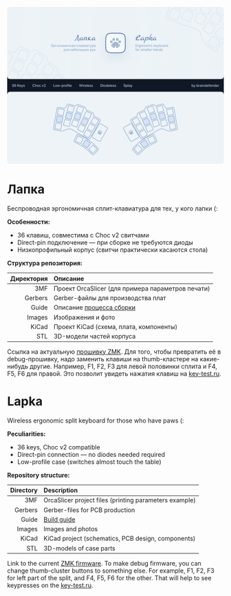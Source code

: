 ![](./Images/Lapka.png)

# Лапка

Беспроводная эргономичная сплит-клавиатура для тех, у кого лапки (:

**Особенности:**
- 36 клавиш, совместима с Choc v2 свитчами
- Direct-pin подключение — при сборке не требуются диоды
- Низкопрофильный корпус (свитчи практически касаются стола)

**Структура репозитория:**

| Директория | Описание                                              |
| ---------: | :---------------------------------------------------- |
| 3MF        | Проект OrcaSlicer (для примера параметров печати)     |
| Gerbers    | Gerber-файлы для производства плат                    |
| Guide      | Описание [процесса сборки](./Guide/build-guide-ru.md) |
| Images     | Изображения и фото                                    |
| KiCad      | Проект KiCad (схема, плата, компоненты)               |
| STL        | 3D-модели частей корпуса                              |

Ссылка на актуальную [прошивку ZMK](https://github.com/braindefender/wellum/tree/master/firmware/zmk/wellum36).
Для того, чтобы превратить её в debug-прошивку, надо заменить клавиши на thumb-кластере на какие-нибудь другие.
Например, F1, F2, F3 для левой половинки сплита и F4, F5, F6 для правой. 
Это позволит увидеть нажатия клавиш на [key-test.ru](https://key-test.ru).

# Lapka

Wireless ergonomic split keyboard for those who have paws (:

**Peculiarities:**
- 36 keys, Choc v2 compatible
- Direct-pin connection — no diodes needed required
- Low-profile case (switches almost touch the table)

**Repository structure:**

| Directory | Description                                            |
| --------: | :----------------------------------------------------- |
| 3MF       | OrcaSlicer project files (printing parameters example) |
| Gerbers   | Gerber-files for PCB production                        |
| Guide     | [Build guide](./Guide/build-guide-en.md)               |
| Images    | Images and photos                                      |
| KiCad     | KiCad project (schematics, PCB design, components)     |
| STL       | 3D-models of case parts                                |

Link to the current [ZMK firmware](https://github.com/braindefender/wellum/tree/master/firmware/zmk/wellum36).
To make debug firmware, you can change thumb-cluster buttons to something else.
For example, F1, F2, F3 for left part of the split, and F4, F5, F6 for the other.
That will help to see keypresses on the [key-test.ru](https://key-test.ru).